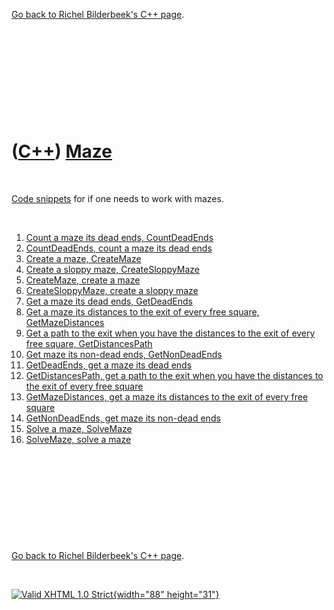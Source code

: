 

[Go back to Richel Bilderbeek's C++ page](Cpp.htm).

 

 

 

 

 

([C++](Cpp.htm)) [Maze](CppMaze.htm)
====================================

 

[Code snippets](CppCodeSnippets.htm) for if one needs to work with
mazes.

 

1.  [Count a maze its dead ends, CountDeadEnds](CppCountDeadEnds.htm)
2.  [CountDeadEnds, count a maze its dead ends](CppCountDeadEnds.htm)
3.  [Create a maze, CreateMaze](CppCreateMaze.htm)
4.  [Create a sloppy maze, CreateSloppyMaze](CppCreateSloppyMaze.htm)
5.  [CreateMaze, create a maze](CppCreateMaze.htm)
6.  [CreateSloppyMaze, create a sloppy maze](CppCreateSloppyMaze.htm)
7.  [Get a maze its dead ends, GetDeadEnds](CppGetDeadEnds.htm)
8.  [Get a maze its distances to the exit of every free square,
    GetMazeDistances](CppGetMazeDistances.htm)
9.  [Get a path to the exit when you have the distances to the exit of
    every free square, GetDistancesPath](CppGetDistancesPath.htm)
10. [Get maze its non-dead ends, GetNonDeadEnds](CppGetNonDeadEnds.htm)
11. [GetDeadEnds, get a maze its dead ends](CppGetDeadEnds.htm)
12. [GetDistancesPath, get a path to the exit when you have the
    distances to the exit of every free square](CppGetDistancesPath.htm)
13. [GetMazeDistances, get a maze its distances to the exit of every
    free square](CppGetMazeDistances.htm)
14. [GetNonDeadEnds, get maze its non-dead ends](CppGetNonDeadEnds.htm)
15. [Solve a maze, SolveMaze](CppSolveMaze.htm)
16. [SolveMaze, solve a maze](CppSolveMaze.htm)

 

 

 

 

 

[Go back to Richel Bilderbeek's C++ page](Cpp.htm).



 

[![Valid XHTML 1.0 Strict](valid-xhtml10.png){width="88"
height="31"}](http://validator.w3.org/check?uri=referer)
